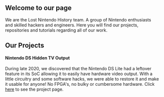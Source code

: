 ## Welcome to our page

We are the Lost Nintendo History team. A group of Nintendo enthusiasts and skilled hackers and engineers. Here you will find our projects, repositories and tutorials regarding all of our work.

## Our Projects

#### Nintendo DS Hidden TV Output

During late 2020, we discovered that the Nintendo DS Lite had a leftover feature in its SoC allowing it to easily have hardware video output. With a little circuitry and some software hacks, we were able to restore it and make it usable for anyone! No FPGA's, no bulky or cumbersome hardware. Click [here](https://lostnintendohistory.github.io/DS-TV-OUT) to see the project page.

